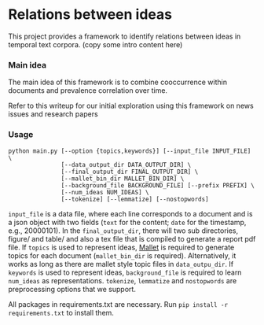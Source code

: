 # Relations between ideas

This project provides a framework to identify relations between ideas in temporal text corpora.
(copy some intro content here)

### Main idea
The main idea of this framework is to combine cooccurrence within documents and prevalence correlation over time.

Refer to this writeup for our initial exploration using this framework on news issues and research papers

### Usage

```
python main.py [--option {topics,keywords}] [--input_file INPUT_FILE] \
               [--data_output_dir DATA_OUTPUT_DIR] \
               [--final_output_dir FINAL_OUTPUT_DIR] \
               [--mallet_bin_dir MALLET_BIN_DIR] \
               [--background_file BACKGROUND_FILE] [--prefix PREFIX] \
               [--num_ideas NUM_IDEAS] \
               [--tokenize] [--lemmatize] [--nostopwords]
```

`input_file` is a data file, where each line corresponds to a document and is a json object with two fields (`text` for the content; `date` for the timestamp, e.g., 20000101).
In the `final_output_dir`, there will two sub directories, figure/ and table/ and also a tex file that is compiled to generate a report pdf file.
If `topics` is used to represent ideas, [Mallet](http://mallet.cs.umass.edu/) is required to generate topics for each document (`mallet_bin_dir` is required).
Alternatively, it works as long as there are mallet style topic files in `data_outpu_dir`.
If `keywords` is used to represent ideas, `background_file` is required to learn `num_ideas` as representations.
`tokenize`, `lemmatize` and `nostopwords` are preprocessing options that we support.

All packages in requirements.txt are necessary. 
Run `pip install -r requirements.txt` to install them.

